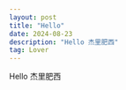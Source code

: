 ```yaml
---
layout: post
title: "Hello"
date: 2024-08-23 
description: "Hello 杰里肥西"
tag: Lover
---   
```

Hello 杰里肥西